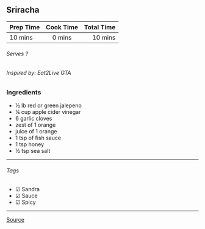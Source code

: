## Sriracha 

| Prep Time  | Cook Time    | Total Time  |
| ---------- |:------------:| -----------:|
| 10 mins    | 0 mins      | 10 mins     |


###### Serves ?
###### Inspired by: Eat2Live GTA

### Ingredients

* ½ lb red or green jalepeno
* ¼ cup apple cider vinegar
* 6 garlic cloves
* zest of 1 orange
* juice of 1 orange
* 1 tsp of fish sauce
* 1 tsp honey
* ½ tsp sea salt


---

###### Tags
- ☑ Sandra
- ☑ Sauce
- ☑ Spicy


---

[Source](www.eat2livegta.com)

